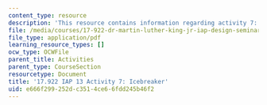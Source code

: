 ```yaml
---
content_type: resource
description: 'This resource contains information regarding activity 7: icebreaker.'
file: /media/courses/17-922-dr-martin-luther-king-jr-iap-design-seminar-january-iap-2013/e666f299252dc3514ce66fdd245b46f2_MIT17_922IAP13_Activity7.pdf
file_type: application/pdf
learning_resource_types: []
ocw_type: OCWFile
parent_title: Activities
parent_type: CourseSection
resourcetype: Document
title: '17.922 IAP 13 Activity 7: Icebreaker'
uid: e666f299-252d-c351-4ce6-6fdd245b46f2
---
```

